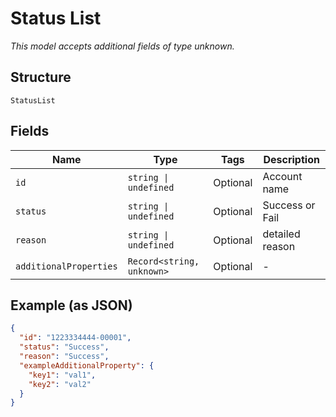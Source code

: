 
# Status List

*This model accepts additional fields of type unknown.*

## Structure

`StatusList`

## Fields

| Name | Type | Tags | Description |
|  --- | --- | --- | --- |
| `id` | `string \| undefined` | Optional | Account name |
| `status` | `string \| undefined` | Optional | Success or Fail |
| `reason` | `string \| undefined` | Optional | detailed reason |
| `additionalProperties` | `Record<string, unknown>` | Optional | - |

## Example (as JSON)

```json
{
  "id": "1223334444-00001",
  "status": "Success",
  "reason": "Success",
  "exampleAdditionalProperty": {
    "key1": "val1",
    "key2": "val2"
  }
}
```

